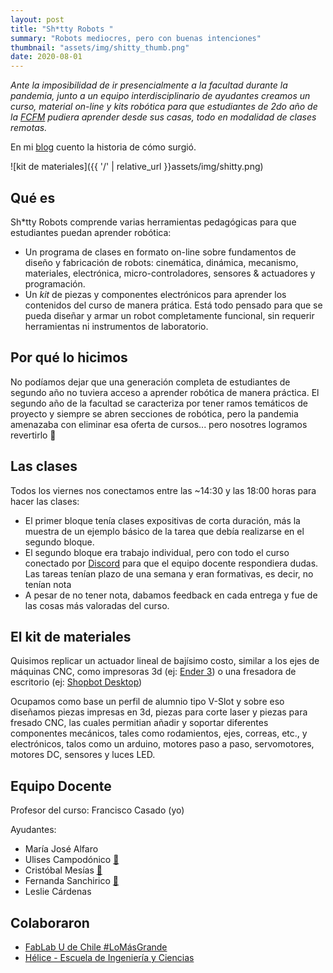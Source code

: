 ```yaml
---
layout: post
title: "Sh*tty Robots "
summary: "Robots mediocres, pero con buenas intenciones"
thumbnail: "assets/img/shitty_thumb.png"
date: 2020-08-01
---
```


*Ante la imposibilidad de ir presencialmente a la facultad durante la pandemia, junto a un equipo interdisciplinario de ayudantes creamos un curso, material on-line y kits robótica para que estudiantes de 2do año de la [FCFM](https://ingenieria.uchile.cl/) pudiera aprender desde sus casas, todo en modalidad de clases remotas.*

En mi [blog](https://blog.franciscocasado.cl/2021/06/08/shitty-robots-como-surgio/) cuento la historia de cómo surgió.

![kit de materiales]({{ '/' | relative_url }}assets/img/shitty.png)

## Qué es

Sh*tty Robots comprende varias herramientas pedagógicas para que estudiantes puedan aprender robótica: 
- Un programa de clases en formato on-line sobre fundamentos de diseño y fabricación de robots: cinemática, dinámica, mecanismo, materiales, electrónica, micro-controladores, sensores & actuadores y programación.
- Un *kit* de piezas y componentes electrónicos para aprender los contenidos del curso de manera prática. Está todo pensado para que se pueda diseñar y armar un robot completamente funcional, sin requerir herramientas ni instrumentos de laboratorio.

## Por qué lo hicimos

No podíamos dejar que una generación completa de estudiantes de segundo año no tuviera acceso a aprender robótica de manera práctica. El segundo año de la facultad se caracteriza por tener ramos temáticos de proyecto y siempre se abren secciones de robótica, pero la pandemia amenazaba con eliminar esa oferta de cursos... pero nosotres logramos revertirlo :muscle:

## Las clases
Todos los viernes nos conectamos entre las ~14:30 y las 18:00 horas para hacer las clases:
- El primer bloque tenía clases expositivas de corta duración, más la muestra de un ejemplo básico de la tarea que debía realizarse en el segundo bloque.
- El segundo bloque era trabajo individual, pero con todo el curso conectado por [Discord](https://discord.com/) para que el equipo docente respondiera dudas. Las tareas tenían plazo de una semana y eran formativas, es decir, no tenían nota
- A pesar de no tener nota, dabamos feedback en cada entrega y fue de las cosas más valoradas del curso.

## El kit de materiales
Quisimos replicar un actuador lineal de bajísimo costo, similar a los ejes de máquinas CNC, como impresoras 3d (ej: [Ender 3](https://www.creality.com/es/goods-detail/ender-3-3d-printer?gclid=CjwKCAjwqvyFBhB7EiwAER786XloYzZ1jwpa8iFu_ilYFyBUMy8_c2-glb3XtRkkbnOUDny0OErrixoCaWEQAvD_BwE)) o una fresadora de escritorio (ej: [Shopbot Desktop](https://www.shopbottools.com/products/desktop))

Ocupamos como base un perfil de alumnio tipo V-Slot y sobre eso diseñamos piezas impresas en 3d, piezas para corte laser y piezas para fresado CNC, las cuales permitian añadir y soportar diferentes componentes mecánicos, tales como rodamientos, ejes, correas, etc., y electrónicos, talos como un arduino, motores paso a paso, servomotores, motores DC, sensores y luces LED.
## Equipo Docente

Profesor del curso: Francisco Casado (yo)

Ayudantes:
- María José Alfaro []()<br> 
- Ulises Campodónico [:link:](https://www.linkedin.com/in/ulises2111/)<br> 
- Cristóbal Mesías [:link:](https://github.com/cmesiasd)<br> 
- Fernanda Sanchirico [:link:](https://www.linkedin.com/in/fernanda-sanchirico-barrera-8b25341a4)<br> 
- Leslie Cárdenas

## Colaboraron

- [FabLab U de Chile #LoMásGrande](http://www.fablab.uchile.cl/)
- [Hélice - Escuela de Ingeniería y Ciencias](https://helice.ing.uchile.cl/)
